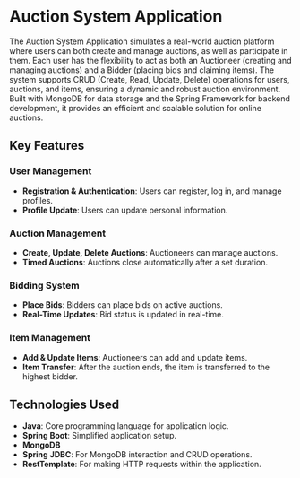 <!--# Prerequisites

For using Github Codespaces, no prerequisites are mandatory.
Follow the [./PREREQUISITES.md](./PREREQUISITES.md) instructions to configure a local virtual machine with Ubuntu, Docker, IntelliJ.

# Access the code

* Fork the code GitHub repository under your Organization
  * https://github.com/UNIBUC-PROD-ENGINEERING/service
* Clone the code repository:
  * git@github.com:YOUR_ORG_NAME/service.git

# Run code in Github Codespaces

* Make sure that the Github repository is forked under your account / Organization
* Create a new Codespace from your forked repository
* Wait for the Codespace to be up and running
* Make sure that Docker service has been started
    * ```docker ps``` should return no error
* For running all services in docker:
    * Build the docker image of the hello world service
        * ```make build```
    * Start all the service containers
        * ```./start.sh```
* For running / debugging directly in Visual Studio Code
    * Start the MongoDB related services
        * ```./start_mongo_only.sh```
    * Start the Spring Boot service by clicking `Run` button inside Visual Studio Code
* Use [requests.http](requests.http) to test API endpoints

NOTE: for a live demo, please check out [this youtube video](https://youtu.be/-9ePlxz03kg)

# Run/debug code in IntelliJ
* Build the code
    * IntelliJ will build it automatically
    * If you want to build it from command line and also run unit tests, run: ```./gradlew build```
* Create an IntelliJ run configuration for a Jar application
    * Add in the configuration the JAR path to the build folder `./build/libs/hello-0.0.1-SNAPSHOT.jar`
* Start the MongoDB container using docker compose
    * ```docker-compose up -d mongo```
* Run/debug your IntelliJ run configuration
* Open in your browser:
    * http://localhost:8080/hello-world
    * http://localhost:8080/info

# Deploy and run the code locally as docker instance

* Build the docker image of the hello world service
    * ```make build```
* Start all the containers
    * ```./start.sh```

* Verify that all containers started, by running
  ```
  service git:(master) ✗  $ docker ps
  CONTAINER ID   IMAGE           COMMAND                  CREATED         STATUS         PORTS                      NAMES
  c1d05dddd3fe   mongo:5.0.2     "docker-entrypoint.s…"   6 seconds ago   Up 5 seconds   0.0.0.0:27017->27017/tcp   service_mongo_1
  e90bb406c139   hello-img       "java -jar /hello/li…"   6 seconds ago   Up 5 seconds   0.0.0.0:8080->8080/tcp     service_hello_1
  411475a7b596   mongo-express   "tini -- /docker-ent…"   6 seconds ago   Up 2 seconds   0.0.0.0:8090->8081/tcp     service_mongo-admin-ui_1
  ```
* Open in your browser:
    * http://localhost:8080/hello-world
    * http://localhost:8080/info
* You can test other API endpoints using [requests.http](requests.http)
* You can access the MongoDB Admin UI at:
  * http://localhost:8090 

-->
# Auction System Application

The Auction System Application simulates a real-world auction platform where users can both create and manage auctions, as well as participate in them. Each user has the flexibility to act as both an Auctioneer (creating and managing auctions) and a Bidder (placing bids and claiming items). The system supports CRUD (Create, Read, Update, Delete) operations for users, auctions, and items, ensuring a dynamic and robust auction environment. Built with MongoDB for data storage and the Spring Framework for backend development, it provides an efficient and scalable solution for online auctions.

## Key Features

### User Management
- **Registration & Authentication**: Users can register, log in, and manage profiles.
- **Profile Update**: Users can update personal information.

### Auction Management
- **Create, Update, Delete Auctions**: Auctioneers can manage auctions.
- **Timed Auctions**: Auctions close automatically after a set duration.

### Bidding System
- **Place Bids**: Bidders can place bids on active auctions.
- **Real-Time Updates**: Bid status is updated in real-time.

### Item Management
- **Add & Update Items**: Auctioneers can add and update items.
- **Item Transfer**: After the auction ends, the item is transferred to the highest bidder.

## Technologies Used
- **Java**: Core programming language for application logic.
- **Spring Boot**: Simplified application setup.
- **MongoDB**
- **Spring JDBC**: For MongoDB interaction and CRUD operations.
- **RestTemplate**: For making HTTP requests within the application.

